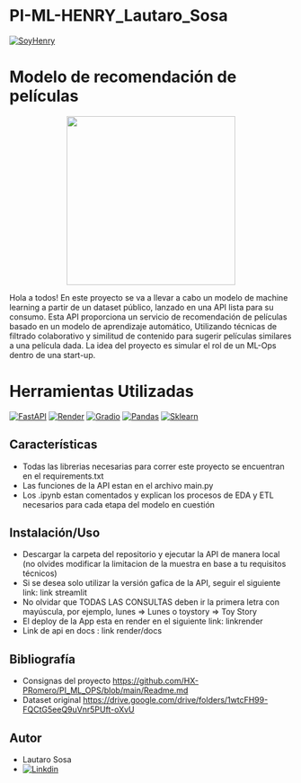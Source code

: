 # PI-ML-HENRY_Lautaro_Sosa
[![SoyHenry](https://d31uz8lwfmyn8g.cloudfront.net/Assets/logo-henry-white-lg.png)](https://www.soyhenry.com/?utm_source=google&utm_medium=cpc&utm_campaign=GADS_SEARCH_ARG_BRAND&utm_content=Brand&gad=1&gclid=Cj0KCQjwsIejBhDOARIsANYqkD2PDMJXe6nc6gp3nEu-IfS0A-qSd1E8UKSJDbwq5LQvh4YGgz4LPdgaAiqjEALw_wcB)
# Modelo de recomendación de películas
<p align="center">
<img src="https://user-images.githubusercontent.com/67664604/217914153-1eb00e25-ac08-4dfa-aaf8-53c09038f082.png"  height=300>
</p>
Hola a todos! En este proyecto se va a llevar a cabo un modelo de machine learning a partir de un dataset público, lanzado en una API lista para su consumo.
Esta API proporciona un servicio de recomendación de películas basado en un modelo de aprendizaje automático,
Utilizando técnicas de filtrado colaborativo y similitud de contenido para sugerir películas similares a una película dada. La idea del proyecto es simular el rol de un ML-Ops dentro de una start-up.


# Herramientas Utilizadas

[![FastAPI](https://pbs.twimg.com/profile_images/1417542931209199621/fWMEIB5j_200x200.jpg)](https://fastapi.tiangolo.com/)
[![Render](https://intellyx.com/wp-content/uploads/2019/08/Render-cloud-intellyx-BC-logo.png)](https://render.com/)
[![Gradio](https://pbs.twimg.com/profile_images/1526964416834510848/Njy4Kh2q_200x200.jpg)](https://gradio.app/)
[![Pandas](https://www.adictosaltrabajo.com/wp-content/uploads/2020/12/1200px-Pandas_logo.svg_.png)](https://pandas.pydata.org/)
[![Sklearn](https://images.g2crowd.com/uploads/product/image/social_landscape/social_landscape_77c883b19775c25838d2055fc2e7387e/scikit-learn.png)](https://scikit-learn.org/stable/#)
## Características

- Todas las librerias necesarias para correr este proyecto se encuentran en el requirements.txt
- Las funciones de la API estan en el archivo main.py 
- Los .ipynb estan comentados y explican los procesos de EDA y ETL necesarios para cada etapa del modelo en cuestión

## Instalación/Uso

- Descargar la carpeta del repositorio y ejecutar la API de manera local (no olvides modificar la limitacion de la muestra en base a tu requisitos técnicos)
- Si se desea solo utilizar la versión gafica de la API, seguir el siguiente link: link streamlit
- No olvidar que TODAS LAS CONSULTAS deben ir la primera letra con mayúscula, por ejemplo, lunes => Lunes o toystory => Toy Story
- El deploy de la App esta en render en el siguiente link: linkrender
- Link de api en docs : link render/docs
## Bibliografía
- Consignas del proyecto https://github.com/HX-PRomero/PI_ML_OPS/blob/main/Readme.md
- Dataset original https://drive.google.com/drive/folders/1wtcFH99-FQCtG5eeQ9uVnr5PUft-oXvU
## Autor
- Lautaro Sosa 
- [![Linkdin](https://upload.wikimedia.org/wikipedia/commons/thumb/e/e9/Linkedin_icon.svg/256px-Linkedin_icon.svg.png)](https://www.linkedin.com/in/lautaro-sosa-970517212/)

